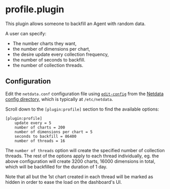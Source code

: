 # profile.plugin

This plugin allows someone to backfill an Agent with random data.

A user can specify:

- The number charts they want,
- the number of dimensions per chart,
- the desire update every collection frequency,
- the number of seconds to backfill.
- the number of collection threads.

## Configuration

Edit the `netdata.conf` configuration file using [`edit-config`](/docs/netdata-agent/configuration/README.md#edit-a-configuration-file-using-edit-config) from the [Netdata config directory](/docs/netdata-agent/configuration/README.md#the-netdata-config-directory), which is typically at `/etc/netdata`.

Scroll down to the `[plugin:profile]` section to find the available options:

```text
[plugin:profile]
    update every = 5
    number of charts = 200
    number of dimensions per chart = 5
    seconds to backfill = 86400
    number of threads = 16
```

The `number of threads` option will create the specified number of collection
threads. The rest of the options apply to each thread individually, eg. the
above configuration will create 3200 charts, 16000 dimensions in total, which will be
backfilled for the duration of 1 day.

Note that all but the 1st chart created in each thread will be marked as hidden
in order to ease the load on the dashboard's UI.
